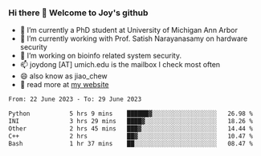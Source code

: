### Hi there 👋 Welcome to Joy's github

- 🔭 I’m currently a PhD student at University of Michigan Ann Arbor
- 🌱 I’m currently working with Prof. Satish Narayanasamy on hardware security
- 👯 I’m working on bioinfo related system security. 
- 📫 joydong [AT] umich.edu is the mailbox I check most often
- 😄 also know as jiao_chew
- 💬 read more at [my website](https://joydddd.github.io/)
<!--START_SECTION:waka-->

```txt
From: 22 June 2023 - To: 29 June 2023

Python           5 hrs 9 mins    ██████▓░░░░░░░░░░░░░░░░░░   26.98 %
INI              3 hrs 29 mins   ████▓░░░░░░░░░░░░░░░░░░░░   18.26 %
Other            2 hrs 45 mins   ███▓░░░░░░░░░░░░░░░░░░░░░   14.44 %
C++              2 hrs           ██▓░░░░░░░░░░░░░░░░░░░░░░   10.47 %
Bash             1 hr 37 mins    ██░░░░░░░░░░░░░░░░░░░░░░░   08.47 %
```

<!--END_SECTION:waka-->
